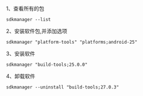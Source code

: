 1、查看所有的包
```
sdkmanager --list
```

2、安装软件包,并添加选项
```
sdkmanager "platform-tools" "platforms;android-25"
```

3、安装软件
```
sdkmanager "build-tools;25.0.0"
```

4、卸载软件
```
sdkmanager --uninstall "build-tools;27.0.3"
```
